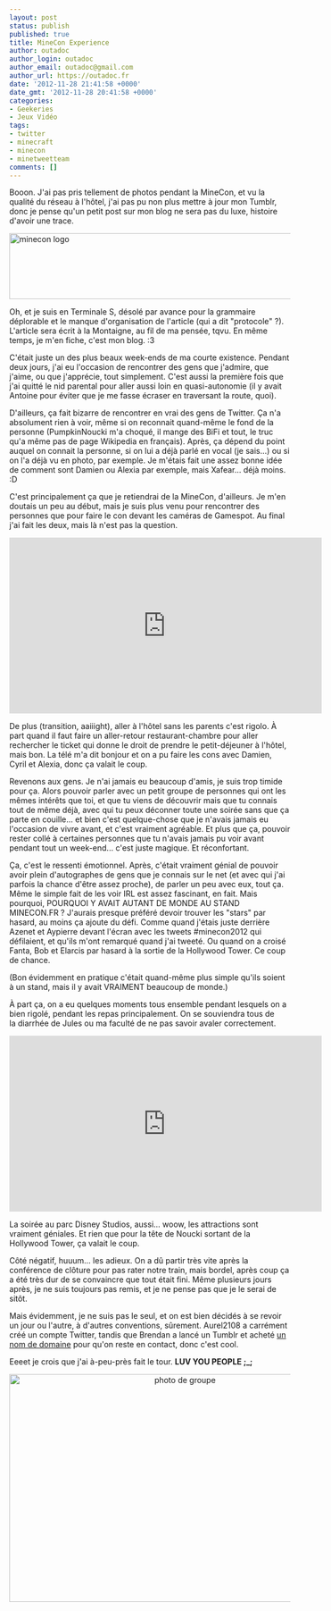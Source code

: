 ```yaml
---
layout: post
status: publish
published: true
title: MineCon Experience
author: outadoc
author_login: outadoc
author_email: outadoc@gmail.com
author_url: https://outadoc.fr
date: '2012-11-28 21:41:58 +0000'
date_gmt: '2012-11-28 20:41:58 +0000'
categories:
- Geekeries
- Jeux Vidéo
tags:
- twitter
- minecraft
- minecon
- minetweetteam
comments: []
---
```

<p>Booon. J'ai pas pris tellement de photos pendant la MineCon, et vu la qualité du réseau à l'hôtel, j'ai pas pu non plus mettre à jour mon Tumblr, donc je pense qu'un petit post sur mon blog ne sera pas du luxe, histoire d'avoir une trace.</p>
<p><a href="https://outadoc.fr/wp-content/uploads/2012/11/logo1.png"><img class="aligncenter size-full wp-image-762" title="logo" src="https://outadoc.fr/wp-content/uploads/2012/11/logo1.png" alt="minecon logo" width="550" height="118" /></a></p>
<p>Oh, et je suis en Terminale S, désolé par avance pour la grammaire déplorable et le manque d'organisation de l'article (qui a dit "protocole" ?). L'article sera écrit à la Montaigne, au fil de ma pensée, tqvu. En même temps, je m'en fiche, c'est mon blog. :3</p>
<p>C'était juste un des plus beaux week-ends de ma courte existence. Pendant deux jours, j'ai eu l'occasion de rencontrer des gens que j'admire, que j'aime, ou que j'apprécie, tout simplement. C'est aussi la première fois que j'ai quitté le nid parental pour aller aussi loin en quasi-autonomie (il y avait Antoine pour éviter que je me fasse écraser en traversant la route, quoi).</p>
<p>D'ailleurs, ça fait bizarre de rencontrer en vrai des gens de Twitter. Ça n'a absolument rien à voir, même si on reconnait quand-même le fond de la personne (PumpkinNoucki m'a choqué, il mange des BiFi et tout, le truc qu'a même pas de page Wikipedia en français). Après, ça dépend du point auquel on connait la personne, si on lui a déjà parlé en vocal (je sais...) ou si on l'a déjà vu en photo, par exemple. Je m'étais fait une assez bonne idée de comment sont Damien ou Alexia par exemple, mais Xafear... déjà moins. :D</p>
<p>C'est principalement ça que je retiendrai de la MineCon, d'ailleurs. Je m'en doutais un peu au début, mais je suis plus venu pour rencontrer des personnes que pour faire le con devant les caméras de Gamespot. Au final j'ai fait les deux, mais là n'est pas la question.</p>
<p><iframe src="http://www.youtube.com/embed/wG7yUhwX_2Q" frameborder="0" width="560" height="315"></iframe></p>
<p>De plus (transition, aaiiight), aller à l'hôtel sans les parents c'est rigolo. À part quand il faut faire un aller-retour restaurant-chambre pour aller rechercher le ticket qui donne le droit de prendre le petit-déjeuner à l'hôtel, mais bon. La télé m'a dit bonjour et on a pu faire les cons avec Damien, Cyril et Alexia, donc ça valait le coup.</p>
<p>Revenons aux gens. Je n'ai jamais eu beaucoup d'amis, je suis trop timide pour ça. Alors pouvoir parler avec un petit groupe de personnes qui ont les mêmes intérêts que toi, et que tu viens de découvrir mais que tu connais tout de même déjà, avec qui tu peux déconner toute une soirée sans que ça parte en couille... et bien c'est quelque-chose que je n'avais jamais eu l'occasion de vivre avant, et c'est vraiment agréable. Et plus que ça, pouvoir rester collé à certaines personnes que tu n'avais jamais pu voir avant pendant tout un week-end... c'est juste magique. Et réconfortant.</p>
<p>Ça, c'est le ressenti émotionnel. Après, c'était vraiment génial de pouvoir avoir plein d'autographes de gens que je connais sur le net (et avec qui j'ai parfois la chance d'être assez proche), de parler un peu avec eux, tout ça. Même le simple fait de les voir IRL est assez fascinant, en fait. Mais pourquoi, POURQUOI Y AVAIT AUTANT DE MONDE AU STAND MINECON.FR ? J'aurais presque préféré devoir trouver les "stars" par hasard, au moins ça ajoute du défi. Comme quand j'étais juste derrière Azenet et Aypierre devant l'écran avec les tweets #minecon2012 qui défilaient, et qu'ils m'ont remarqué quand j'ai tweeté. Ou quand on a croisé Fanta, Bob et Elarcis par hasard à la sortie de la Hollywood Tower. Ce coup de chance.</p>
<p>(Bon évidemment en pratique c'était quand-même plus simple qu'ils soient à un stand, mais il y avait VRAIMENT beaucoup de monde.)</p>
<p>À part ça, on a eu quelques moments tous ensemble pendant lesquels on a bien rigolé, pendant les repas principalement. On se souviendra tous de la diarrhée de Jules ou ma faculté de ne pas savoir avaler correctement.</p>
<p><iframe src="http://www.youtube.com/embed/0YCYAR-EqEQ" frameborder="0" width="560" height="315"></iframe></p>
<p>La soirée au parc Disney Studios, aussi... woow, les attractions sont vraiment géniales. Et rien que pour la tête de Noucki sortant de la Hollywood Tower, ça valait le coup.</p>
<p>Côté négatif, huuum... les adieux. On a dû partir très vite après la conférence de clôture pour pas rater notre train, mais bordel, après coup ça a été très dur de se convaincre que tout était fini. Même plusieurs jours après, je ne suis toujours pas remis, et je ne pense pas que je le serai de sitôt.</p>
<p>Mais évidemment, je ne suis pas le seul, et on est bien décidés à se revoir un jour ou l'autre, à d'autres conventions, sûrement. Aurel2108 a carrément créé un compte Twitter, tandis que Brendan a lancé un Tumblr et acheté <a href="http://minetweetteam.fr/">un nom de domaine</a> pour qu'on reste en contact, donc c'est cool.</p>
<p>Eeeet je crois que j'ai à-peu-près fait le tour. <strong>LUV YOU PEOPLE ;_;</strong></p>
<p style="text-align: center;"><a href="http://outadoc.fr/wp-content/uploads/2012/11/minecon.jpeg"><img class="aligncenter  wp-image-763" title="minecon" src="http://outadoc.fr/wp-content/uploads/2012/11/minecon-1024x680.jpeg" alt="photo de groupe" width="614" height="408" /></a></p>
